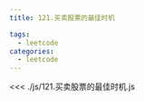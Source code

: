 ```yaml
---
title: 121.买卖股票的最佳时机

tags:
  - leetcode
categories:
  - leetcode
---
```


<<< ./js/121.买卖股票的最佳时机.js
